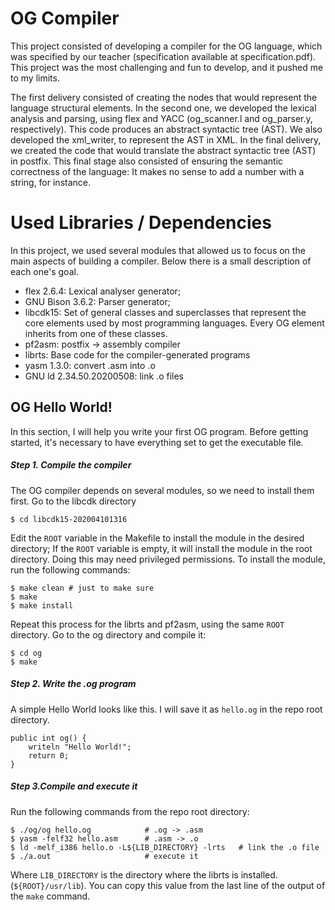 # OG Compiler

This project consisted of developing a compiler for the OG language, which was specified by our teacher (specification available at specification.pdf).
This project was the most challenging and fun to develop, and it pushed me to my limits.

The first delivery consisted of creating the nodes that would represent the language structural elements. In the second one, we developed the lexical analysis and parsing, using flex and YACC (og_scanner.l and og_parser.y, respectively). This code produces an abstract syntactic tree (AST). We also developed the xml_writer, to represent the AST in XML.
In the final delivery, we created the code that would translate the abstract syntactic tree (AST) in postfix. This final stage also consisted of ensuring the semantic correctness of the language: It makes no sense to add a number with a string, for instance.

# Used Libraries / Dependencies
In this project, we used several modules that allowed us to focus on the main aspects of building a compiler. Below there is a small description of each one's goal.
 * flex 2.6.4: Lexical analyser generator;
 * GNU Bison 3.6.2: Parser generator;
 * libcdk15: Set of general classes and superclasses that represent the core elements used by most programming languages. Every OG element inherits from one of these classes.
 * pf2asm: postfix -> assembly compiler
 * librts: Base code for the compiler-generated programs
 * yasm 1.3.0: convert .asm into .o
 * GNU ld 2.34.50.20200508: link .o files


## OG Hello World!
In this section, I will help you write your first OG program. Before getting started, it's necessary to have everything set to get the executable file.

##### Step 1. Compile the compiler
The OG compiler depends on several modules, so we need to install them first.
Go to the libcdk directory
```
$ cd libcdk15-202004101316
```
Edit the `ROOT` variable in the Makefile to install the module in the desired directory; If the `ROOT` variable is empty, it will install the module in the root directory. Doing this may need privileged permissions.
To install the module, run the following commands:
```
$ make clean # just to make sure
$ make
$ make install
```
Repeat this process for the librts and pf2asm, using the same `ROOT` directory.
Go to the og directory and compile it:
```
$ cd og
$ make
```


##### Step 2. Write the .og program
A simple Hello World looks like this. I will save it as `hello.og` in the repo root directory.
```
public int og() {
	writeln "Hello World!";
	return 0;
}
```

##### Step 3.Compile and execute it
Run the following commands from the repo root directory:
```
$ ./og/og hello.og            # .og -> .asm
$ yasm -felf32 hello.asm      # .asm -> .o
$ ld -melf_i386 hello.o -L${LIB_DIRECTORY} -lrts   # link the .o file
$ ./a.out                     # execute it
```
Where `LIB_DIRECTORY` is the directory where the librts is installed. (`${ROOT}/usr/lib`). You can copy this value from the last line of the output of the `make` command.
